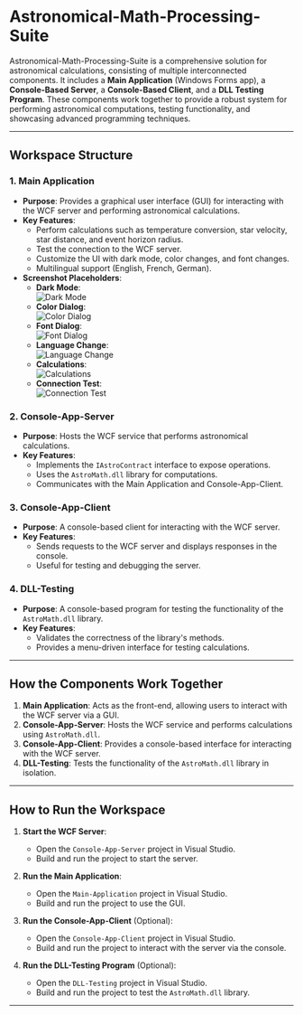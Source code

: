 # Astronomical-Math-Processing-Suite

Astronomical-Math-Processing-Suite is a comprehensive solution for astronomical calculations, consisting of multiple interconnected components. It includes a **Main Application** (Windows Forms app), a **Console-Based Server**, a **Console-Based Client**, and a **DLL Testing Program**. These components work together to provide a robust system for performing astronomical computations, testing functionality, and showcasing advanced programming techniques.

---

## **Workspace Structure**

### **1. Main Application**
- **Purpose**: Provides a graphical user interface (GUI) for interacting with the WCF server and performing astronomical calculations.
- **Key Features**:
  - Perform calculations such as temperature conversion, star velocity, star distance, and event horizon radius.
  - Test the connection to the WCF server.
  - Customize the UI with dark mode, color changes, and font changes.
  - Multilingual support (English, French, German).
- **Screenshot Placeholders**:
  - **Dark Mode**:  
    ![Dark Mode](https://i.imgur.com/5SjF1KJ.png)
  - **Color Dialog**:  
    ![Color Dialog](https://i.imgur.com/kN5UdV3.png)
  - **Font Dialog**:  
    ![Font Dialog](https://i.imgur.com/aFoPlD4.png)
  - **Language Change**:  
    ![Language Change](https://i.imgur.com/wUn6iqn.png)
  - **Calculations**:  
    ![Calculations](https://i.imgur.com/3Fum7TJ.png)
  - **Connection Test**:  
    ![Connection Test](https://i.imgur.com/YyrvFuW.png)

### **2. Console-App-Server**
- **Purpose**: Hosts the WCF service that performs astronomical calculations.
- **Key Features**:
  - Implements the `IAstroContract` interface to expose operations.
  - Uses the `AstroMath.dll` library for computations.
  - Communicates with the Main Application and Console-App-Client.

### **3. Console-App-Client**
- **Purpose**: A console-based client for interacting with the WCF server.
- **Key Features**:
  - Sends requests to the WCF server and displays responses in the console.
  - Useful for testing and debugging the server.

### **4. DLL-Testing**
- **Purpose**: A console-based program for testing the functionality of the `AstroMath.dll` library.
- **Key Features**:
  - Validates the correctness of the library's methods.
  - Provides a menu-driven interface for testing calculations.

---

## **How the Components Work Together**
1. **Main Application**: Acts as the front-end, allowing users to interact with the WCF server via a GUI.
2. **Console-App-Server**: Hosts the WCF service and performs calculations using `AstroMath.dll`.
3. **Console-App-Client**: Provides a console-based interface for interacting with the WCF server.
4. **DLL-Testing**: Tests the functionality of the `AstroMath.dll` library in isolation.

---

## **How to Run the Workspace**
1. **Start the WCF Server**:
   - Open the `Console-App-Server` project in Visual Studio.
   - Build and run the project to start the server.

2. **Run the Main Application**:
   - Open the `Main-Application` project in Visual Studio.
   - Build and run the project to use the GUI.

3. **Run the Console-App-Client** (Optional):
   - Open the `Console-App-Client` project in Visual Studio.
   - Build and run the project to interact with the server via the console.

4. **Run the DLL-Testing Program** (Optional):
   - Open the `DLL-Testing` project in Visual Studio.
   - Build and run the project to test the `AstroMath.dll` library.

---

